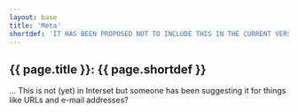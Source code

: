 ```yaml
---
layout: base
title: 'Meta'
shortdef: 'IT HAS BEEN PROPOSED NOT TO INCLUDE THIS IN THE CURRENT VERSION'
---
```


## {{ page.title }}: {{ page.shortdef }}

... This is not (yet) in Interset but someone has been suggesting it
for things like URLs and e-mail addresses?
